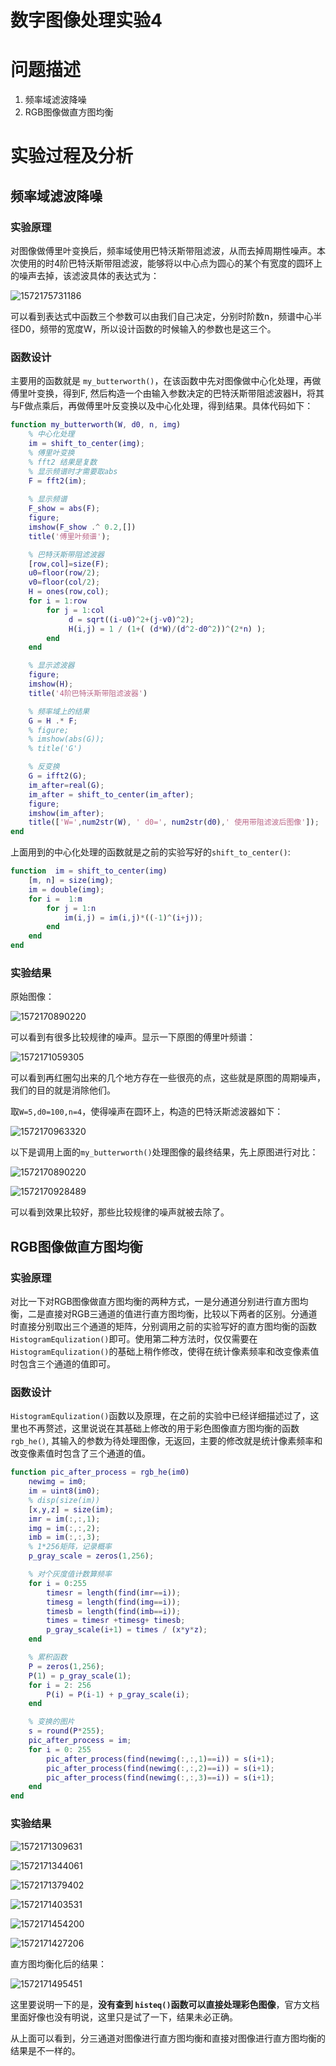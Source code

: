 # 数字图像处理实验4



# 问题描述

1. 频率域滤波降噪
3.  RGB图像做直方图均衡 





# 实验过程及分析



## 频率域滤波降噪

### 实验原理

对图像做傅里叶变换后，频率域使用巴特沃斯带阻滤波，从而去掉周期性噪声。本次使用的时4阶巴特沃斯带阻滤波，能够将以中心点为圆心的某个有宽度的圆环上的噪声去掉，该滤波具体的表达式为：

![1572175731186](proj5.assets/1572175731186.png)

可以看到表达式中函数三个参数可以由我们自己决定，分别时阶数n，频谱中心半径D0，频带的宽度W，所以设计函数的时候输入的参数也是这三个。



### 函数设计

主要用的函数就是 `my_butterworth()`，在该函数中先对图像做中心化处理，再做傅里叶变换，得到F, 然后构造一个由输入参数决定的巴特沃斯带阻滤波器H，将其与F做点乘后，再做傅里叶反变换以及中心化处理，得到结果。具体代码如下：

```matlab
function my_butterworth(W, d0, n, img)
    % 中心化处理
    im = shift_to_center(img);
    % 傅里叶变换
    % fft2 结果是复数
    % 显示频谱时才需要取abs
    F = fft2(im);
    
    % 显示频谱
    F_show = abs(F);
    figure;
    imshow(F_show .^ 0.2,[])
    title('傅里叶频谱');

    % 巴特沃斯带阻滤波器
    [row,col]=size(F); 
    u0=floor(row/2);
    v0=floor(col/2); 
    H = ones(row,col);
    for i = 1:row
        for j = 1:col
             d = sqrt((i-u0)^2+(j-v0)^2); 
             H(i,j) = 1 / (1+( (d*W)/(d^2-d0^2))^(2*n) );  
        end
    end

    % 显示滤波器
    figure;
    imshow(H);
    title('4阶巴特沃斯带阻滤波器')

    % 频率域上的结果
    G = H .* F;
    % figure;
    % imshow(abs(G));
    % title('G')

    % 反变换
    G = ifft2(G);
    im_after=real(G);
    im_after = shift_to_center(im_after);
    figure;
    imshow(im_after);
    title(['W=',num2str(W), ' d0=', num2str(d0),' 使用带阻滤波后图像']); 
end
```

上面用到的中心化处理的函数就是之前的实验写好的`shift_to_center()`:

```matlab
function  im = shift_to_center(img)
	[m, n] = size(img);
    im = double(img);
    for i =  1:m
        for j = 1:n
            im(i,j) = im(i,j)*((-1)^(i+j));
        end
    end
end
```



### 实验结果

原始图像：

![1572170890220](proj5.assets/1572170890220.png)

可以看到有很多比较规律的噪声。显示一下原图的傅里叶频谱：

![1572171059305](C:%5CUsers%5C11985%5CAppData%5CRoaming%5CTypora%5Ctypora-user-images%5C1572171059305.png)

可以看到再红圈勾出来的几个地方存在一些很亮的点，这些就是原图的周期噪声，我们的目的就是消除他们。

取`W=5,d0=100,n=4`，使得噪声在圆环上，构造的巴特沃斯滤波器如下：

![1572170963320](C:%5CUsers%5C11985%5CAppData%5CRoaming%5CTypora%5Ctypora-user-images%5C1572170963320.png)



以下是调用上面的`my_butterworth()`处理图像的最终结果，先上原图进行对比：

![1572170890220](C:%5CUsers%5C11985%5CAppData%5CRoaming%5CTypora%5Ctypora-user-images%5C1572170890220.png)

![1572170928489](C:%5CUsers%5C11985%5CAppData%5CRoaming%5CTypora%5Ctypora-user-images%5C1572170928489.png)

可以看到效果比较好，那些比较规律的噪声就被去除了。







## RGB图像做直方图均衡 

### 实验原理

对比一下对RGB图像做直方图均衡的两种方式，一是分通道分别进行直方图均衡，二是直接对RGB三通道的值进行直方图均衡，比较以下两者的区别。分通道时直接分别取出三个通道的矩阵，分别调用之前的实验写好的直方图均衡的函数`HistogramEqulization()`即可。使用第二种方法时，仅仅需要在`HistogramEqulization()`的基础上稍作修改，使得在统计像素频率和改变像素值时包含三个通道的值即可。



### 函数设计

`HistogramEqulization()`函数以及原理，在之前的实验中已经详细描述过了，这里也不再赘述，这里说说在其基础上修改的用于彩色图像直方图均衡的函数`rgb_he()`, 其输入的参数为待处理图像，无返回，主要的修改就是统计像素频率和改变像素值时包含了三个通道的值。

```matlab
function pic_after_process = rgb_he(im0)
    newimg = im0;
    im = uint8(im0);
    % disp(size(im))
    [x,y,z] = size(im); 
    imr = im(:,:,1);
    img = im(:,:,2);
    imb = im(:,:,3);
    % 1*256矩阵，记录概率
    p_gray_scale = zeros(1,256);

    % 对个灰度值计数算频率
    for i = 0:255
        timesr = length(find(imr==i));
        timesg = length(find(img==i));
        timesb = length(find(imb==i));
        times = timesr +timesg+ timesb;
        p_gray_scale(i+1) = times / (x*y*z);
    end

    % 累积函数
    P = zeros(1,256);
    P(1) = p_gray_scale(1);
    for i = 2: 256
        P(i) = P(i-1) + p_gray_scale(i);
    end

    % 变换的图片
    s = round(P*255);
    pic_after_process = im;
    for i = 0: 255
        pic_after_process(find(newimg(:,:,1)==i)) = s(i+1);
        pic_after_process(find(newimg(:,:,2)==i)) = s(i+1);
        pic_after_process(find(newimg(:,:,3)==i)) = s(i+1);
    end
end
```



### 实验结果

![1572171309631](C:%5CUsers%5C11985%5CAppData%5CRoaming%5CTypora%5Ctypora-user-images%5C1572171309631.png)

![1572171344061](C:%5CUsers%5C11985%5CAppData%5CRoaming%5CTypora%5Ctypora-user-images%5C1572171344061.png)

![1572171379402](C:%5CUsers%5C11985%5CAppData%5CRoaming%5CTypora%5Ctypora-user-images%5C1572171379402.png)

![1572171403531](C:%5CUsers%5C11985%5CAppData%5CRoaming%5CTypora%5Ctypora-user-images%5C1572171403531.png)

![1572171454200](C:%5CUsers%5C11985%5CAppData%5CRoaming%5CTypora%5Ctypora-user-images%5C1572171454200.png)

![1572171427206](C:%5CUsers%5C11985%5CAppData%5CRoaming%5CTypora%5Ctypora-user-images%5C1572171427206.png)





直方图均衡化后的结果：

![1572171495451](C:%5CUsers%5C11985%5CAppData%5CRoaming%5CTypora%5Ctypora-user-images%5C1572171495451.png)

这里要说明一下的是，**没有查到 `histeq()`函数可以直接处理彩色图像**，官方文档里面好像也没有明说，这里只是试了一下，结果未必正确。

从上面可以看到，分三通道对图像进行直方图均衡和直接对图像进行直方图均衡的结果是不一样的。





